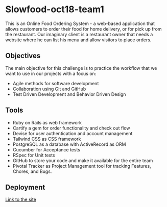 # Slowfood-oct18-team1
This is an Online Food Ordering System - a web-based application that allows customers to order their food for home delivery, or for pick up from the restaurant. Our imaginary client is a restaurant owner that needs a website where he can list his menu and allow visitors to place orders.
## Objectives
The main objective for this challenge is to practice the workflow that we want to use in our projects with a focus on:

- Agile methods for software development
- Collaboration using Git and GitHub
- Test Driven Development and Behavior Driven Design
## Tools
- Ruby on Rails as web framework
- Cartify a gem for order functionality and check out flow
- Devise for user authentication and account management
- Tailwind CSS as CSS framework
- PostgreSQL as a database with ActiveRecord as ORM
- Cucumber for Acceptance tests
- RSpec for Unit tests
- GitHub to store your code and make it available for the entire team
- Pivotal Tracker as Project Management tool for tracking Features, Chores, and Bugs.
## Deployment
[Link to the site](https://slow-food-moes-toven.herokuapp.com/)
